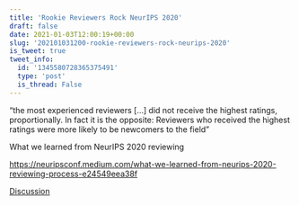 ```yaml
---
title: 'Rookie Reviewers Rock NeurIPS 2020'
draft: false
date: 2021-01-03T12:00:19+00:00
slug: '202101031200-rookie-reviewers-rock-neurips-2020'
is_tweet: true
tweet_info:
  id: '1345580728365375491'
  type: 'post'
  is_thread: False
---
```




“the most experienced reviewers […] did not receive the highest ratings, proportionally. In fact it is the opposite: Reviewers who received the highest ratings were more likely to be newcomers to the field”

What we learned from NeurIPS 2020 reviewing

<https://neuripsconf.medium.com/what-we-learned-from-neurips-2020-reviewing-process-e24549eea38f>

[Discussion](https://x.com/sytelus/status/1345580728365375491)
